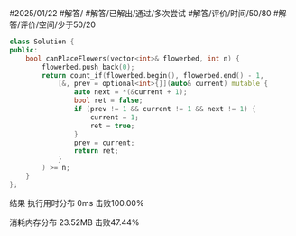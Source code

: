 #2025/01/22 #解答/ #解答/已解出/通过/多次尝试  #解答/评价/时间/50/80 #解答/评价/空间/少于50/20 

``` cpp
class Solution {
public:
	bool canPlaceFlowers(vector<int>& flowerbed, int n) {
		flowerbed.push_back(0);
		return count_if(flowerbed.begin(), flowerbed.end() - 1,
			[&, prev = optional<int>{}](auto& current) mutable {
				auto next = *(&current + 1);
				bool ret = false;
				if (prev != 1 && current != 1 && next != 1) {
					current = 1;
					ret = true;
				}
				prev = current;
				return ret;
			}
		) >= n;
	}
};
```

结果
执行用时分布
0ms
击败100.00%

消耗内存分布
23.52MB
击败47.44%